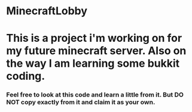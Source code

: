 MinecraftLobby
==============

This is a project i'm working on for my future minecraft server. Also on the way I am learning some bukkit coding. 
==

<h3>Feel free to look at this code and learn a little from it. But DO NOT copy exactly from it and claim it as your own.</h3>

